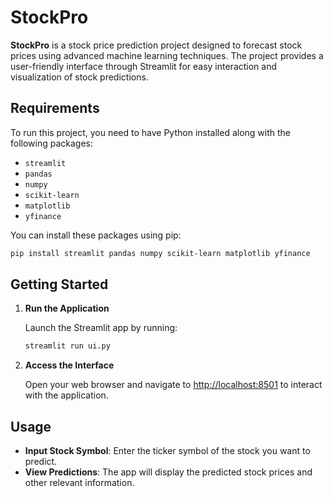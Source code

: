 # StockPro

**StockPro** is a stock price prediction project designed to forecast stock prices using advanced machine learning techniques. The project provides a user-friendly interface through Streamlit for easy interaction and visualization of stock predictions.

## Requirements

To run this project, you need to have Python installed along with the following packages:

- `streamlit`
- `pandas`
- `numpy`
- `scikit-learn`
- `matplotlib`
- `yfinance`

You can install these packages using pip:

```bash
pip install streamlit pandas numpy scikit-learn matplotlib yfinance
```

## Getting Started

1. **Run the Application**

   Launch the Streamlit app by running:

   ```bash
   streamlit run ui.py
   ```

2. **Access the Interface**

   Open your web browser and navigate to [http://localhost:8501](http://localhost:8501) to interact with the application.

## Usage

- **Input Stock Symbol**: Enter the ticker symbol of the stock you want to predict.
- **View Predictions**: The app will display the predicted stock prices and other relevant information.
